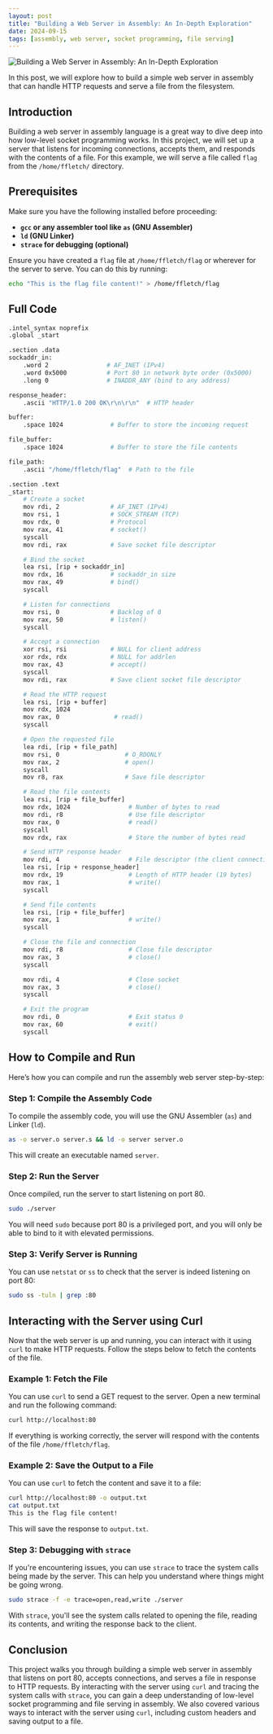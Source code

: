 ```yaml
---
layout: post
title: "Building a Web Server in Assembly: An In-Depth Exploration"
date: 2024-09-15
tags: [assembly, web server, socket programming, file serving]
---
```


![Building a Web Server in Assembly: An In-Depth Exploration](https://media.istockphoto.com/id/1147102296/vector/evil-wizard-putting-spell-cartoon-pixel-art-character-isolated-on-white-background-old.jpg?s=612x612&w=0&k=20&c=9PhU8LpDn6K0ZF-RKPUlEw7K0xpqGzVOgPD-v0AuqaA=)

In this post, we will explore how to build a simple web server in assembly that can handle HTTP requests and serve a file from the filesystem.

## Introduction

Building a web server in assembly language is a great way to dive deep into how low-level socket programming works. In this project, we will set up a server that listens for incoming connections, accepts them, and responds with the contents of a file. For this example, we will serve a file called `flag` from the `/home/ffletch/` directory.

## Prerequisites

Make sure you have the following installed before proceeding:

- **`gcc` or any assembler tool like `as` (GNU Assembler)**  
- **`ld` (GNU Linker)**  
- **`strace` for debugging (optional)**

Ensure you have created a `flag` file at `/home/ffletch/flag` or wherever for the server to serve. You can do this by running:

```bash
echo "This is the flag file content!" > /home/ffletch/flag
```

## Full Code

```bash
.intel_syntax noprefix
.global _start

.section .data
sockaddr_in:  
    .word 2                # AF_INET (IPv4)
    .word 0x5000           # Port 80 in network byte order (0x5000)
    .long 0                # INADDR_ANY (bind to any address)

response_header:
    .ascii "HTTP/1.0 200 OK\r\n\r\n"  # HTTP header

buffer:                     
    .space 1024             # Buffer to store the incoming request

file_buffer:                
    .space 1024             # Buffer to store the file contents

file_path:
    .ascii "/home/ffletch/flag"  # Path to the file

.section .text
_start:
    # Create a socket
    mov rdi, 2              # AF_INET (IPv4)
    mov rsi, 1              # SOCK_STREAM (TCP)
    mov rdx, 0              # Protocol
    mov rax, 41             # socket()
    syscall
    mov rdi, rax            # Save socket file descriptor

    # Bind the socket
    lea rsi, [rip + sockaddr_in] 
    mov rdx, 16             # sockaddr_in size
    mov rax, 49             # bind()
    syscall

    # Listen for connections
    mov rsi, 0              # Backlog of 0
    mov rax, 50             # listen()
    syscall

    # Accept a connection
    xor rsi, rsi            # NULL for client address
    xor rdx, rdx            # NULL for addrlen
    mov rax, 43             # accept()
    syscall
    mov rdi, rax            # Save client socket file descriptor

    # Read the HTTP request
    lea rsi, [rip + buffer]  
    mov rdx, 1024            
    mov rax, 0               # read()
    syscall

    # Open the requested file
    lea rdi, [rip + file_path]  
    mov rsi, 0                  # O_RDONLY
    mov rax, 2                  # open()
    syscall
    mov r8, rax                 # Save file descriptor

    # Read the file contents
    lea rsi, [rip + file_buffer] 
    mov rdx, 1024                # Number of bytes to read
    mov rdi, r8                  # Use file descriptor
    mov rax, 0                   # read()
    syscall
    mov rdx, rax                 # Store the number of bytes read

    # Send HTTP response header
    mov rdi, 4                   # File descriptor (the client connection)
    lea rsi, [rip + response_header] 
    mov rdx, 19                  # Length of HTTP header (19 bytes)
    mov rax, 1                   # write()
    syscall

    # Send file contents
    lea rsi, [rip + file_buffer] 
    mov rax, 1                   # write()
    syscall

    # Close the file and connection
    mov rdi, r8                  # Close file descriptor
    mov rax, 3                   # close()
    syscall

    mov rdi, 4                   # Close socket
    mov rax, 3                   # close()
    syscall

    # Exit the program
    mov rdi, 0                   # Exit status 0
    mov rax, 60                  # exit()
    syscall
```

## How to Compile and Run

Here’s how you can compile and run the assembly web server step-by-step:

### Step 1: Compile the Assembly Code

To compile the assembly code, you will use the GNU Assembler (`as`) and Linker (`ld`).

```bash
as -o server.o server.s && ld -o server server.o
```

This will create an executable named `server`.

### Step 2: Run the Server

Once compiled, run the server to start listening on port 80.

```bash
sudo ./server
```

You will need `sudo` because port 80 is a privileged port, and you will only be able to bind to it with elevated permissions.

### Step 3: Verify Server is Running

You can use `netstat` or `ss` to check that the server is indeed listening on port 80:

```bash
sudo ss -tuln | grep :80
```

## Interacting with the Server using Curl

Now that the web server is up and running, you can interact with it using `curl` to make HTTP requests. Follow the steps below to fetch the contents of the file.

### Example 1: Fetch the File

You can use `curl` to send a GET request to the server. Open a new terminal and run the following command:

```bash
curl http://localhost:80
```

If everything is working correctly, the server will respond with the contents of the file `/home/ffletch/flag`.

### Example 2: Save the Output to a File

You can use `curl` to fetch the content and save it to a file:

```bash
curl http://localhost:80 -o output.txt
cat output.txt
This is the flag file content!
```

This will save the response to `output.txt`.

### Step 3: Debugging with `strace`

If you're encountering issues, you can use `strace` to trace the system calls being made by the server. This can help you understand where things might be going wrong.

```bash
sudo strace -f -e trace=open,read,write ./server
```

With `strace`, you'll see the system calls related to opening the file, reading its contents, and writing the response back to the client.

## Conclusion

This project walks you through building a simple web server in assembly that listens on port 80, accepts connections, and serves a file in response to HTTP requests. By interacting with the server using `curl` and tracing the system calls with `strace`, you can gain a deep understanding of low-level socket programming and file serving in assembly. We also covered various ways to interact with the server using `curl`, including custom headers and saving output to a file.
